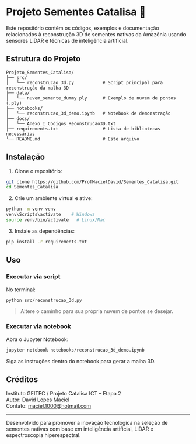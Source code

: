# Projeto Sementes Catalisa 🌱

Este repositório contém os códigos, exemplos e documentação relacionados à reconstrução 3D de sementes nativas da Amazônia usando sensores LiDAR e técnicas de inteligência artificial.

## Estrutura do Projeto

```
Projeto_Sementes_Catalisa/
├── src/
│   └── reconstrucao_3d.py           # Script principal para reconstrução da malha 3D
├── data/
│   └── nuvem_semente_dummy.ply      # Exemplo de nuvem de pontos (.ply)
├── notebooks/
│   └── reconstrucao_3d_demo.ipynb   # Notebook de demonstração
├── docs/
│   └── Anexo_I_Codigos_Reconstrucao3D.txt
├── requirements.txt                 # Lista de bibliotecas necessárias
└── README.md                        # Este arquivo
```

## Instalação

1. Clone o repositório:

```bash
git clone https://github.com/ProfMacielDavid/Sementes_Catalisa.git
cd Sementes_Catalisa
```

2. Crie um ambiente virtual e ative:

```bash
python -m venv venv
venv\Scripts\activate    # Windows
source venv/bin/activate   # Linux/Mac
```

3. Instale as dependências:

```bash
pip install -r requirements.txt
```

## Uso

### Executar via script

No terminal:

```bash
python src/reconstrucao_3d.py
```

> Altere o caminho para sua própria nuvem de pontos se desejar.

### Executar via notebook

Abra o Jupyter Notebook:

```bash
jupyter notebook notebooks/reconstrucao_3d_demo.ipynb
```

Siga as instruções dentro do notebook para gerar a malha 3D.

## Créditos

Instituto GEITEC / Projeto Catalisa ICT – Etapa 2  
Autor: David Lopes Maciel  
Contato: maciel.1000@hotmail.com

---

Desenvolvido para promover a inovação tecnológica na seleção de sementes nativas com base em inteligência artificial, LiDAR e espectroscopia hiperespectral.
